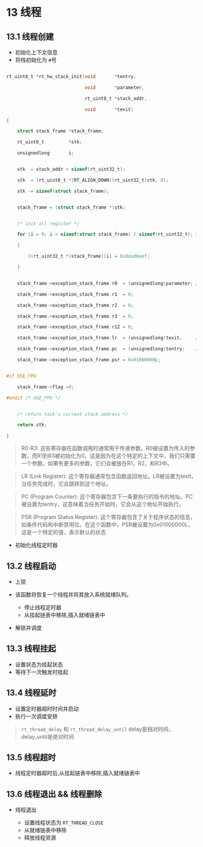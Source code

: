 # 13 线程

## 13.1 线程创建

- 初始化上下文信息
- 将栈初始化为 `#`号

```c

rt_uint8_t *rt_hw_stack_init(void       *tentry,

                             void       *parameter,

                             rt_uint8_t *stack_addr,

                             void       *texit)

{

    struct stack_frame *stack_frame;

    rt_uint8_t         *stk;

    unsignedlong       i;


    stk  = stack_addr + sizeof(rt_uint32_t);

    stk  = (rt_uint8_t *)RT_ALIGN_DOWN((rt_uint32_t)stk, 8);

    stk -= sizeof(struct stack_frame);


    stack_frame = (struct stack_frame *)stk;


    /* init all register */

    for (i = 0; i < sizeof(struct stack_frame) / sizeof(rt_uint32_t); i ++)

    {

        ((rt_uint32_t *)stack_frame)[i] = 0xdeadbeef;

    }


    stack_frame->exception_stack_frame.r0  = (unsignedlong)parameter; /* r0 : argument */

    stack_frame->exception_stack_frame.r1  = 0;                        /* r1 */

    stack_frame->exception_stack_frame.r2  = 0;                        /* r2 */

    stack_frame->exception_stack_frame.r3  = 0;                        /* r3 */

    stack_frame->exception_stack_frame.r12 = 0;                        /* r12 */

    stack_frame->exception_stack_frame.lr  = (unsignedlong)texit;     /* lr */

    stack_frame->exception_stack_frame.pc  = (unsignedlong)tentry;    /* entry point, pc */

    stack_frame->exception_stack_frame.psr = 0x01000000L;              /* PSR */


#if USE_FPU

    stack_frame->flag =0;

#endif /* USE_FPU */


    /* return task's current stack address */

    return stk;

}

```

> R0-R3: 这些寄存器在函数调用时通常用于传递参数。R0被设置为传入的参数，而R1到R3被初始化为0。这是因为在这个特定的上下文中，我们只需要一个参数。如果有更多的参数，它们会被放在R1，R2，和R3中。

> LR (Link Register): 这个寄存器通常包含函数返回地址。LR被设置为texit，当任务完成时，它会跳转到这个地址。

> PC (Program Counter): 这个寄存器包含下一条要执行的指令的地址。PC被设置为tentry，这意味着当任务开始时，它会从这个地址开始执行。

> PSR (Program Status Register): 这个寄存器包含了关于程序状态的信息，如条件代码和中断禁用位。在这个函数中，PSR被设置为0x01000000L，这是一个特定的值，表示默认的状态

- 初始化线程定时器

## 13.2 线程启动

- 上锁
- 该函数将恢复一个线程并将其放入系统就绪队列。

  - 停止线程定时器
  - 从挂起链表中移除,插入就绪链表中
- 解锁并调度

## 13.3 线程挂起

- 设置状态为挂起状态
- 等待下一次触发时挂起

## 13.4 线程延时

- 设置定时器超时时间并启动
- 执行一次调度安排

> `rt_thread_delay` 和 `rt_thread_delay_until` delay是相对时间，delay_until是绝对时间

## 13.5 线程超时

- 线程定时器超时后,从挂起链表中移除,插入就绪链表中

## 13.6 线程退出 && 线程删除

- 线程退出

  - 设置线程状态为 `RT_THREAD_CLOSE`
  - 从就绪链表中移除
  - 释放线程资源
